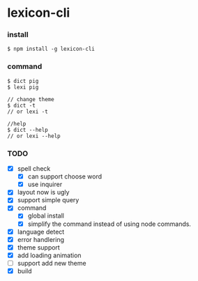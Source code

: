# lexicon-cli

### install

```shell
$ npm install -g lexicon-cli
```

### command

```shell
$ dict pig
$ lexi pig

// change theme
$ dict -t
// or lexi -t

//help
$ dict --help
// or lexi --help
```

### TODO
- [x] spell check
  - [x] can support choose word
  - [x] use inquirer
- [x] layout now is ugly
- [x] support simple query
- [x] command
  - [x] global install
  - [x] simplify the command instead of using node commands.
- [x] language detect
- [x] error handlering
- [x] theme support
- [x] add loading animation
- [ ] support add new theme
- [x] build